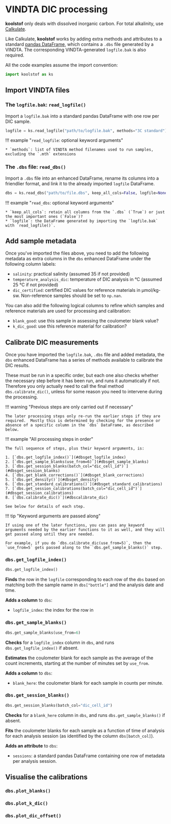 # **VINDTA DIC processing**

**koolstof** only deals with dissolved inorganic carbon.  For total alkalinity, use [Calkulate](https://calkulate.readthedocs.io/).

Like Calkulate, **koolstof** works by adding extra methods and attributes to a standard [pandas DataFrame](https://pandas.pydata.org/pandas-docs/stable/reference/api/pandas.DataFrame.html), which contains a `.dbs` file generated by a VINDTA.  The corresponding VINDTA-generated `logfile.bak` is also required.

All the code examples assume the import convention:

```python
import koolstof as ks
```

## **Import VINDTA files**

### **The `logfile.bak`: `read_logfile()`**

Import a `logfile.bak` into a standard pandas DataFrame with one row per DIC sample.

```python
logfile = ks.read_logfile("path/to/logfile.bak", methods="3C standard")
```

!!! example "`read_logfile`: optional keyword arguments"

    * `methods`: list of VINDTA method filenames used to run samples, excluding the `.mth` extensions

### **The `.dbs` file: `read_dbs()`**

Import a `.dbs` file into an enhanced DataFrame, rename its columns into a friendlier format, and link it to the already imported `logfile` DataFrame.

```python
dbs = ks.read_dbs("path/to/file.dbs", keep_all_cols=False, logfile=None)
```

!!! example "`read_dbs`: optional keyword arguments"

    * `keep_all_cols`: retain all columns from the `.dbs` (`True`) or just the most important ones (`False`)?
    * `logfile`: the DataFrame generated by importing the `logfile.bak` with `read_logfile()`.

## **Add sample metadata**

Once you've imported the files above, you need to add the following metadata as extra columns in the `dbs` enhanced DataFrame under the following column labels:

  * `salinity`: practical salinity (assumed 35 if not provided)
  * `temperature_analysis_dic`: temperature of DIC analysis in °C (assumed 25 °C if not provided)
  * `dic_certified`: certified DIC values for reference materials in μmol/kg-sw.  Non-reference samples should be set to `np.nan`.

You can also add the following logical columns to refine which samples and reference materials are used for processing and calibration:

  * `blank_good`: use this sample in assessing the coulometer blank value?
  * `k_dic_good`: use this reference material for calibration?

## **Calibrate DIC measurements**

Once you have imported the `logfile.bak`, `.dbs` file and added metadata, the `dbs` enhanced DataFrame has a series of methods available to calibrate the DIC results.

These must be run in a specific order, but each one also checks whether the necessary step before it has been run, and runs it automatically if not.  Therefore you only actually need to call the final method `dbs.calibrate_dic()`, unless for some reason you need to intervene during the processing.

!!! warning "Previous steps are only carried out if necessary"

    The later processing steps only re-run the earlier steps if they are required.  Mostly this is determined by checking for the presence or absence of a specific column in the `dbs` DataFrame, as described below.

!!! example "All processing steps in order"

    The full sequence of steps, plus their keyword arguments, is:

    1. [`dbs.get_logfile_index()`](#dbsget_logfile_index)
    2. [`dbs.get_sample_blanks(use_from=6)`](#dbsget_sample_blanks)
    3. [`dbs.get_session_blanks(batch_col="dic_cell_id")`](#dbsget_session_blanks)
    4. [`dbs.get_blank_corrections()`](#dbsget_blank_corrections)
    5. [`dbs.get_density()`](#dbsget_density)
    6. [`dbs.get_standard_calibrations()`](#dbsget_standard_calibrations)
    7. [`dbs.get_session_calibrations(batch_col="dic_cell_id")`](#dbsget_session_calibrations)
    8. [`dbs.calibrate_dic()`](#dbscalibrate_dic)

    See below for details of each step.

!!! tip "Keyword arguments are passed along"

    If using one of the later functions, you can pass any keyword arguments needed by the earlier functions to it as well, and they will get passed along until they are needed.

    For example, if you do `dbs.calibrate_dic(use_from=5)`, then the `use_from=5` gets passed along to the `dbs.get_sample_blanks()` step.

### **`dbs.get_logfile_index()`**

```python
dbs.get_logfile_index()
```

**Finds** the row in the `logfile` corresponding to each row of the `dbs` based on matching both the sample name in `dbs["bottle"]` and the analysis date and time.

**Adds a column** to `dbs`:

  * `logfile_index`: the index for the row in 

### **`dbs.get_sample_blanks()`**

```python
dbs.get_sample_blanks(use_from=6)
```

**Checks** for a `logfile_index` column in `dbs`, and runs `dbs.get_logfile_index()` if absent.

**Estimates** the coulometer blank for each sample as the average of the count increments, starting at the number of minutes set by `use_from`.

**Adds a column** to `dbs`:

  * `blank_here`: the coulometer blank for each sample in counts per minute.

### **`dbs.get_session_blanks()`**

```python
dbs.get_session_blanks(batch_col="dic_cell_id")
```

**Checks** for a `blank_here` column in `dbs`, and runs `dbs.get_sample_blanks()` if absent.

**Fits** the coulometer blanks for each sample as a function of time of analysis for each analysis session (as identified by the column `dbs[batch_col]`).

**Adds an attribute** to `dbs`:

  * `sessions`: a standard pandas DataFrame containing one row of metadata per analysis session.

## **Visualise the calibrations**

### **`dbs.plot_blanks()`**

### **`dbs.plot_k_dic()`**

### **`dbs.plot_dic_offset()`**
